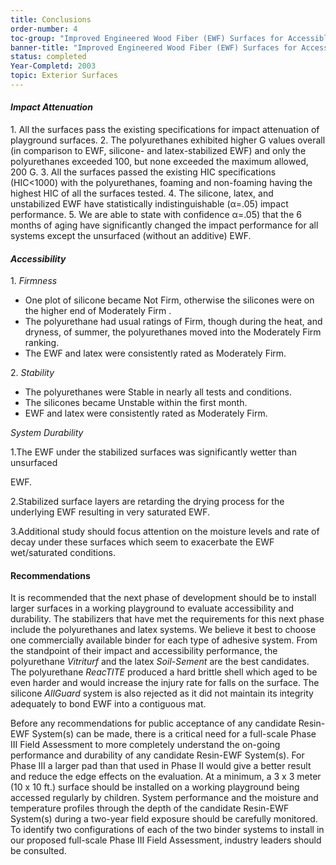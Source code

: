 ```yaml
---
title: Conclusions
order-number: 4
toc-group: "Improved Engineered Wood Fiber (EWF) Surfaces for Accessible Playgrounds"
banner-title: "Improved Engineered Wood Fiber (EWF) Surfaces for Accessible Playgrounds"
status: completed
Year-Completd: 2003
topic: Exterior Surfaces
---
```


#### *Impact Attenuation*

1\. All the surfaces pass the existing specifications for impact attenuation of playground surfaces. 2. The polyurethanes exhibited higher G values overall (in comparison to EWF, silicone- and latex-stabilized EWF) and only the polyurethanes exceeded 100, but none exceeded the maximum allowed, 200 G. 3. All the surfaces passed the existing HIC specifications (HIC<1000) with the polyurethanes, foaming and non-foaming having the highest HIC of all the surfaces tested. 4. The silicone, latex, and unstabilized EWF have statistically indistinguishable (α=.05) impact performance. 5. We are able to state with confidence α=.05) that the 6 months of aging have significantly changed the impact performance for all systems except the unsurfaced (without an additive) EWF.

#### *Accessibility*

1\. *Firmness*

-   One plot of silicone became Not Firm, otherwise the silicones were on the higher end of Moderately Firm .
-   The polyurethane had usual ratings of Firm, though during the heat, and dryness, of summer, the polyurethanes moved into the Moderately Firm ranking.
-   The EWF and latex were consistently rated as Moderately Firm.

2\. *Stability*

-   The polyurethanes were Stable in nearly all tests and conditions.
-   The silicones became Unstable within the first month.
-   EWF and latex were consistently rated as Moderately Firm.

*System Durability*

1.The EWF under the stabilized surfaces was significantly wetter than unsurfaced

EWF.

2.Stabilized surface layers are retarding the drying process for the underlying EWF resulting in very saturated EWF.

3.Additional study should focus attention on the moisture levels and rate of decay under these surfaces which seem to exacerbate the EWF wet/saturated conditions.

#### Recommendations

It is recommended that the next phase of development should be to install larger surfaces in a working playground to evaluate accessibility and durability. The stabilizers that have met the requirements for this next phase include the polyurethanes and latex systems. We believe it best to choose one commercially available binder for each type of adhesive system. From the standpoint of their impact and accessibility performance, the polyurethane *Vitriturf* and the latex *Soil-Sement* are the best candidates. The polyurethane *ReacTITE* produced a hard brittle shell which aged to be even harder and would increase the injury rate for falls on the surface. The silicone *AllGuard* system is also rejected as it did not maintain its integrity adequately to bond EWF into a contiguous mat.

Before any recommendations for public acceptance of any candidate Resin-EWF System(s) can be made, there is a critical need for a full-scale Phase III Field Assessment to more completely understand the on-going performance and durability of any candidate Resin-EWF System(s). For Phase III a larger pad than that used in Phase II would give a better result and reduce the edge effects on the evaluation. At a minimum, a 3 x 3 meter (10 x 10 ft.) surface should be installed on a working playground being accessed regularly by children. System performance and the moisture and temperature profiles through the depth of the candidate Resin-EWF System(s) during a two-year field exposure should be carefully monitored. To identify two configurations of each of the two binder systems to install in our proposed full-scale Phase III Field Assessment, industry leaders should be consulted.
